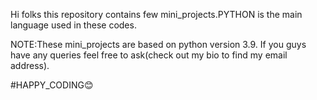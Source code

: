 Hi folks this repository contains  few mini_projects.PYTHON is the main language used in these codes.

NOTE:These mini_projects are based on python version 3.9.
If you guys have any queries feel free to ask(check out my bio to find my email address).

#HAPPY_CODING😊
